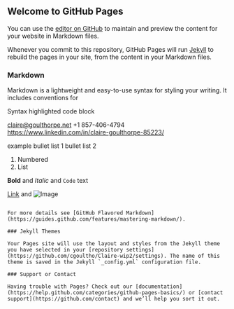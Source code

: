 ## Welcome to GitHub Pages

You can use the [editor on GitHub](https://github.com/cgoultho/Claire-wip2/edit/master/README.md) to maintain and preview the content for your website in Markdown files.

Whenever you commit to this repository, GitHub Pages will run [Jekyll](https://jekyllrb.com/) to rebuild the pages in your site, from the content in your Markdown files.

### Markdown

Markdown is a lightweight and easy-to-use syntax for styling your writing. It includes conventions for


Syntax highlighted code block

claire@goulthorpe.net
+1 857-406-4794
https://www.linkedin.com/in/claire-goulthorpe-85223/

example bullet list 1
bullet list 2


1. Numbered
2. List

**Bold** and _Italic_ and `Code` text

[Link](https://www.linkedin.com/in/claire-goulthorpe-85223/) and ![Image](https://media-exp1.licdn.com/mpr/mpr/shrinknp_400_400/p/4/005/03e/006/02acb12.jpg)
```

For more details see [GitHub Flavored Markdown](https://guides.github.com/features/mastering-markdown/).

### Jekyll Themes

Your Pages site will use the layout and styles from the Jekyll theme you have selected in your [repository settings](https://github.com/cgoultho/Claire-wip2/settings). The name of this theme is saved in the Jekyll `_config.yml` configuration file.

### Support or Contact

Having trouble with Pages? Check out our [documentation](https://help.github.com/categories/github-pages-basics/) or [contact support](https://github.com/contact) and we’ll help you sort it out.
